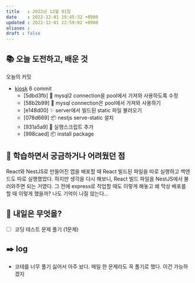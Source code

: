 ```yaml
---
title   : 2022년 12월 01일 
date    : 2022-12-01 19:45:32 +0900
updated : 2022-12-01 22:59:02 +0900
aliases : 
draft : false
---
```

## 📚 오늘 도전하고, 배운 것

오늘의 커밋
- [kiosk](https://github.com/padosum/web-kiosk-yeonjeong) 6 commit
  - [5dbd3fb] 🐛 mysql2 connection을 pool에서 가져와 사용하도록 수정
  - [58b2b99] 🐛 mysql connection은 pool에서 가져와 사용하기
  - [e148d00] ✨ server에서 빌드된 static 파일 불러오기
  - [078d669] 📦 nestjs serve-static 설치
  - [931a5a9] 🔨 실행스크립트 추가
  - [998caed] 📦 install package

## 🤔 학습하면서 궁금하거나 어려웠던 점

React와 NestJS로 만들어진 앱을 배포할 때 React 빌드된 파일을 따로 실행하고 백엔드도 따로 실행했었다. 하지만 생각을 다시 해보니, React 빌드 파일을 NestJS에서 불러와주면 되는 거였다. 그 전에 express로 작업할 때도 이렇게 해놓고 왜 막상 배포를 할 때 이렇게 했을까? 나도 기억이 나질 않는다...

## 🌅 내일은 무엇을?
- [ ] 코딩 테스트 문제 풀기 (1문제)

## ✒️ log
- 코테를 너무 풀기 싫어서 아주 놨다. 매일 한 문제라도 꼭 풀기로 했다. 이건 가능하겠지

